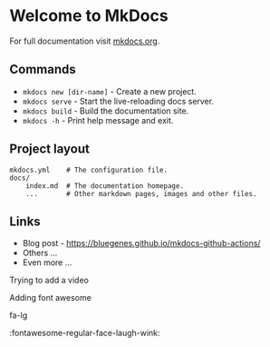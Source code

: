 # Welcome to MkDocs

For full documentation visit [mkdocs.org](https://www.mkdocs.org).

## Commands

* `mkdocs new [dir-name]` - Create a new project.
* `mkdocs serve` - Start the live-reloading docs server.
* `mkdocs build` - Build the documentation site.
* `mkdocs -h` - Print help message and exit.

## Project layout

    mkdocs.yml    # The configuration file.
    docs/
        index.md  # The documentation homepage.
        ...       # Other markdown pages, images and other files.

## Links

* Blog post - https://bluegenes.github.io/mkdocs-github-actions/
* Others ...
* Even more ...

Trying to add a video <a href="https://www.youtube.com/watch?v=taeAqimxXWo&t=85s"> <i class="fa-solid fa-film"></i></a>



Adding font awesome 

<link rel="stylesheet" href="https://maxcdn.bootstrapcdn.com/font-awesome/4.6.1/css/font-awesome.min.css">

<i class="fa fa-camera-retro fa-lg"></i> fa-lg

:fontawesome-regular-face-laugh-wink:
